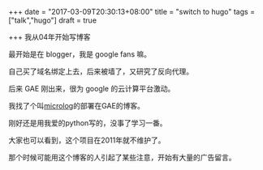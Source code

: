 +++
date = "2017-03-09T20:30:13+08:00"
title = "switch to hugo"
tags = ["talk","hugo"]
draft = true

+++
我从04年开始写博客

最开始是在 blogger，我是 google fans 嘛。

自己买了域名绑定上去，后来被墙了，又研究了反向代理。

后来 GAE 刚出来，很为 google 的云计算平台激动。

我找了个叫[microlog](https://github.com/xuming/micolog)的部署在GAE的博客。

刚好还是用我爱的python写的，没事了学习一番。

大家也可以看到，这个项目在2011年就不维护了。

那个时候可能用这个博客的人引起了某些注意，开始有大量的广告留言。
